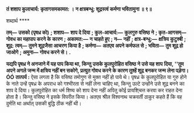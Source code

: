 **तं शशाप कुलाचार्य: कृतागसमकामत: ।** **न क्षत्रबन्धु: शूद्रस्त्वं कर्मणा भवितामुना ॥ ९॥** 

शब्दार्थ **** 

**तम्—** **उसको (पृषध्र को)** **; शशाप—** **शाप दे दिया** **; कुल-आचार्य:—** **कुलगुरु वसिष्ठ ने** **; कृत-आगसम्—** **गोवध का महापाप करने के** **कारण** **; अकामत:—** **न चाहते हुए** **; न—** **नहीं** **; क्षत्र-बन्धु:—** **क्षत्रिय कुटुश्बी** **; शूद्र: त्वम्—** **तुमने शूद्रजैसा आचरण किया है** **; कर्मणा—** **अतएव अपने कर्मफल से** **; भविता—** **तुम शूद्र हो जाओगे** **; अमुना—** **गोवध करने से।** **.** 

**यद्यपि पृषध्र ने अनजाने में यह पाप किया था, किन्तु उसके कुलपुरोहित वसिष्ठ ने उसे यह शाप** **दिया, ''तुम अपने अगले जन्म में क्षत्रिय नहीं बन सकोगे, प्रत्युत गोवध करने के कारण तुश्हें शूद्र** **बनकर जन्म लेना पड़ेगा।ÓÓ** **तात्पर्य :** ऐसा लगता है कि वसिष्ठ तमोगुण से मुक्त नहीं हो पाये थे। पृषध्र के कुलपुरोहित या गुरु होने के नाते उन्हें पृषध्र के अपराध को गश्भीरता से नहीं लेना चाहिए था, किन्तु उल्टे उन्होंने उसे शूद्र बनने का शाप दे दिया। कुलपुरोहित का धर्म शिष्य को शाप देना नहीं अपितु कोई प्रायशि्चत्त करवा कर राहत देना होता है। किन्तु वसिष्ठ ने इसके विपरीत किया। अतएव श्रील विश्वनाथ चक्रवर्ती ठाकुर कहते हैं कि वह दुर्मति था अर्थात् उसकी बुद्धि ठीक नहीं थी।  